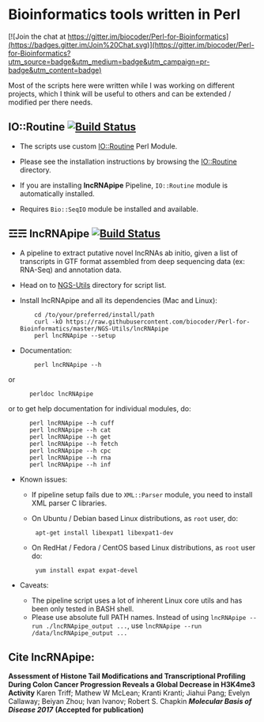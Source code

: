 Bioinformatics tools written in Perl 
====================================

[![Join the chat at https://gitter.im/biocoder/Perl-for-Bioinformatics](https://badges.gitter.im/Join%20Chat.svg)](https://gitter.im/biocoder/Perl-for-Bioinformatics?utm_source=badge&utm_medium=badge&utm_campaign=pr-badge&utm_content=badge)

Most of the scripts here were written while I was working on different projects, which I think will be useful to others and can be extended / modified per there needs.

IO::Routine [![Build Status](https://api.travis-ci.org/biocoder/Perl-for-Bioinformatics.png?branch=master)](https://travis-ci.org/biocoder/Perl-for-Bioinformatics)
----------------------------
* The scripts use custom [IO::Routine](https://github.com/biocoder/Perl-for-Bioinformatics/tree/master/IO-Routine) Perl Module.

* Please see the installation instructions by browsing the [IO::Routine](https://github.com/biocoder/Perl-for-Bioinformatics/tree/master/IO-Routine) directory.

* If you are installing **lncRNApipe** Pipeline, `IO::Routine` module is automatically installed.

* Requires `Bio::SeqIO` module be installed and available.

☲☴ lncRNApipe [![Build Status](https://api.travis-ci.org/biocoder/Perl-for-Bioinformatics.png?branch=master)](https://travis-ci.org/biocoder/Perl-for-Bioinformatics)
--------------------------

* A pipeline to extract putative novel lncRNAs ab initio, given a list of transcripts in GTF format assembled from deep sequencing data (ex: RNA-Seq) and annotation data.

* Head on to [NGS-Utils](https://github.com/biocoder/Perl-for-Bioinformatics/tree/master/NGS-Utils) directory for script list.

* Install lncRNApipe and all its dependencies (Mac and Linux):

          cd /to/your/preferred/install/path
          curl -kO https://raw.githubusercontent.com/biocoder/Perl-for-Bioinformatics/master/NGS-Utils/lncRNApipe
          perl lncRNApipe --setup

* Documentation:
          
          perl lncRNApipe --h
or

          perldoc lncRNApipe
or to get help documentation for individual modules, do:

      	  perl lncRNApipe --h cuff
      	  perl lncRNApipe --h cat
      	  perl lncRNApipe --h get
      	  perl lncRNApipe --h fetch
      	  perl lncRNApipe --h cpc
      	  perl lncRNApipe --h rna
      	  perl lncRNApipe --h inf
      	  
* Known issues:

     * If pipeline setup fails due to `XML::Parser` module, you need to install XML parser C libraries.
     * On Ubuntu / Debian based Linux distributions, as `root` user, do:
     
            apt-get install libexpat1 libexpat1-dev
                    
     * On RedHat / Fedora / CentOS based Linux distributions, as `root` user do:
     
            yum install expat expat-devel
            
* Caveats:
    * The pipeline script uses a lot of inherent Linux core utils and has been only tested in BASH shell.
    * Please use absolute full PATH names. Instead of using `lncRNApipe --run ./lncRNApipe_output ...`, use
          `lncRNApipe --run /data/lncRNApipe_output ...`
          

Cite lncRNApipe:
-----------------------
**Assessment of Histone Tail Modifications and Transcriptional Profiling During Colon Cancer Progression Reveals a Global Decrease in H3K4me3 Activity** Karen Triff; Mathew W McLean; Kranti Kranti; Jiahui Pang; Evelyn Callaway; Beiyan Zhou; Ivan Ivanov; Robert S. Chapkin ***Molecular Basis of Disease 2017*** **(Accepted for publication)**

